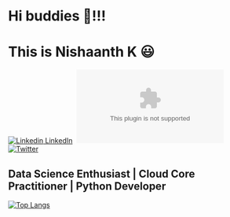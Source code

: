 # Hi buddies 👋!!!

# This is Nishaanth K 😃 

[![Linkedin](https://i.stack.imgur.com/gVE0j.png) LinkedIn](https://www.linkedin.com/in/nishaanth-k/)&nbsp; [![Twitter](https://img.shields.io/twitter/url/https/twitter.com)](https://twitter.com/k_nishaanth) [![Twitter](https://img.shields.io/badge/-instagram-pink?style=social&logo=instagram)](https://www.instagram.com/mr.infatuator/)

## Data Science Enthusiast | Cloud Core Practitioner | Python Developer

[![Top Langs](https://github-readme-stats.vercel.app/api/top-langs/?username=Nishaanth1611&layout=compact&show_icons=true&theme=dark)](https://github.com/anuraghazra/github-readme-stats)
